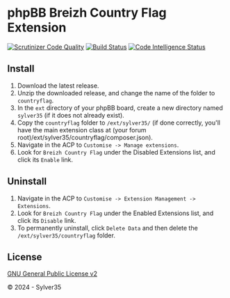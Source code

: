 # phpBB Breizh Country Flag Extension

[![Scrutinizer Code Quality](https://scrutinizer-ci.com/g/Sylver35/countryflag/badges/quality-score.png?b=1.8.0)](https://scrutinizer-ci.com/g/Sylver35/countryflag/?branch=1.8.0)
[![Build Status](https://scrutinizer-ci.com/g/Sylver35/countryflag/badges/build.png?b=1.8.0)](https://scrutinizer-ci.com/g/Sylver35/countryflag/build-status/1.8.0)
[![Code Intelligence Status](https://scrutinizer-ci.com/g/Sylver35/countryflag/badges/code-intelligence.svg?b=1.8.0)](https://scrutinizer-ci.com/code-intelligence)

## Install
1. Download the latest release.
2. Unzip the downloaded release, and change the name of the folder to `countryflag`.
3. In the `ext` directory of your phpBB board, create a new directory named `sylver35` (if it does not already exist).
4. Copy the `countryflag` folder to `/ext/sylver35/` (if done correctly, you'll have the main extension class at (your forum root)/ext/sylver35/countryflag/composer.json).
5. Navigate in the ACP to `Customise -> Manage extensions`.
6. Look for `Breizh Country Flag` under the Disabled Extensions list, and click its `Enable` link.

## Uninstall
1. Navigate in the ACP to `Customise -> Extension Management -> Extensions`.
2. Look for `Breizh Country Flag` under the Enabled Extensions list, and click its `Disable` link.
3. To permanently uninstall, click `Delete Data` and then delete the `/ext/sylver35/countryflag` folder.

## License

[GNU General Public License v2](http://opensource.org/licenses/GPL-2.0)

© 2024 - Sylver35
